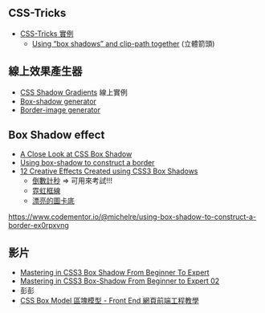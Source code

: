 ## CSS-Tricks 
* [CSS-Tricks 實例](https://css-tricks.com/)
  * [Using “box shadows” and clip-path together](https://css-tricks.com/using-box-shadows-and-clip-path-together/) (立體箭頭)
  
  
## 線上效果產生器
* [CSS Shadow Gradients](https://alvarotrigo.com/shadow-gradients/) 線上實例
* [Box-shadow generator](https://developer.mozilla.org/en-US/docs/Web/CSS/CSS_Backgrounds_and_Borders/Box-shadow_generator)
* [Border-image generator](https://developer.mozilla.org/en-US/docs/Web/CSS/CSS_Backgrounds_and_Borders/Border-image_generator)


## Box Shadow effect
* [A Close Look at CSS Box Shadow](https://www.webfx.com/blog/web-design/css-box-shadow/) 
* [Using box-shadow to construct a border](https://www.codementor.io/@michelre/using-box-shadow-to-construct-a-border-ex0rpxvng)
* [12 Creative Effects Created using CSS3 Box Shadows](https://cssdeck.com/blog/12-creative-effects-created-using-css3-box-shadows/)
  * [倒數計秒](https://codepen.io/martingrand/pen/DGNyNN) => 可用來考試!!!
  * [霓虹框線](https://codepen.io/akwright/pen/raBdOO) 
  * [漂亮的圖卡底](https://codepen.io/jcorpus/pen/xbExKL)


https://www.codementor.io/@michelre/using-box-shadow-to-construct-a-border-ex0rpxvng
## 影片
- [Mastering in CSS3 Box Shadow From Beginner To Expert](https://www.youtube.com/watch?v=zuQUlAv45EE)
- [Mastering in CSS3 Box-Shadow From Beginner to Expert 02](https://www.youtube.com/watch?v=b_IUSevJov0)
- 彭彭
 - [CSS Box Model 區塊模型 - Front End 網頁前端工程教學](https://www.youtube.com/watch?v=whFuqruDeJs&list=PL-g0fdC5RMbqW54tWQPIVbhyl_Ky6a2VI&index=6)

